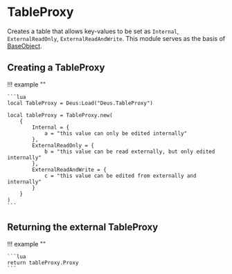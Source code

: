 # TableProxy

Creates a table that allows key-values to be set as `Internal`, `ExternalReadOnly`, `ExternalReadAndWrite`. This module serves as the basis of [BaseObject](../../Classes/baseObject.md).

## Creating a TableProxy

!!! example ""

    ```lua
    local TableProxy = Deus:Load("Deus.TableProxy")

    local tableProxy = TableProxy.new(
        {
            Internal = {
                a = "this value can only be edited internally"
            },
            ExternalReadOnly = {
                b = "this value can be read externally, but only edited internally"
            },
            ExternalReadAndWrite = {
                c = "this value can be edited from externally and internally"
            }
        }
    )
    ```

## Returning the external TableProxy

!!! example ""

    ```lua
    return tableProxy.Proxy
    ```